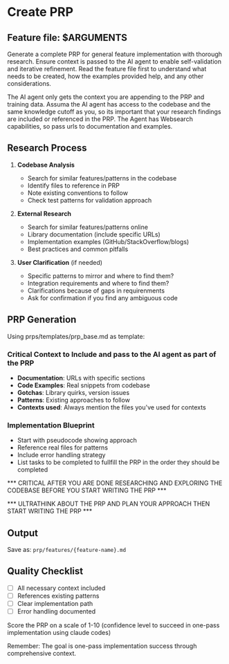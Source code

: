 # Create PRP

## Feature file: $ARGUMENTS

Generate a complete PRP for general feature implementation with thorough research. Ensure context is passed to the AI agent to enable self-validation and iterative refinement. Read the feature file first to understand what needs to be created, how the examples provided help, and any other considerations.

The AI agent only gets the context you are appending to the PRP and training data. Assuma the AI agent has access to the codebase and the same knowledge cutoff as you, so its important that your research findings are included or referenced in the PRP. The Agent has Websearch capabilities, so pass urls to documentation and examples.

## Research Process

1. **Codebase Analysis**
   - Search for similar features/patterns in the codebase
   - Identify files to reference in PRP
   - Note existing conventions to follow
   - Check test patterns for validation approach

2. **External Research**
   - Search for similar features/patterns online
   - Library documentation (include specific URLs)
   - Implementation examples (GitHub/StackOverflow/blogs)
   - Best practices and common pitfalls

3. **User Clarification** (if needed)
   - Specific patterns to mirror and where to find them?
   - Integration requirements and where to find them?
   - Clarifications because of gaps in requirenments
   - Ask for confirmation if you find any ambiguous code

## PRP Generation

Using prps/templates/prp_base.md as template:

### Critical Context to Include and pass to the AI agent as part of the PRP
- **Documentation**: URLs with specific sections
- **Code Examples**: Real snippets from codebase
- **Gotchas**: Library quirks, version issues
- **Patterns**: Existing approaches to follow
- **Contexts used**: Always mention the files you've used for contexts

### Implementation Blueprint
- Start with pseudocode showing approach
- Reference real files for patterns
- Include error handling strategy
- List tasks to be completed to fullfill the PRP in the order they should be completed

*** CRITICAL AFTER YOU ARE DONE RESEARCHING AND EXPLORING THE CODEBASE BEFORE YOU START WRITING THE PRP ***

*** ULTRATHINK ABOUT THE PRP AND PLAN YOUR APPROACH THEN START WRITING THE PRP ***

## Output
Save as: `prp/features/{feature-name}.md`

## Quality Checklist
- [ ] All necessary context included
- [ ] References existing patterns
- [ ] Clear implementation path
- [ ] Error handling documented

Score the PRP on a scale of 1-10 (confidence level to succeed in one-pass implementation using claude codes)

Remember: The goal is one-pass implementation success through comprehensive context.